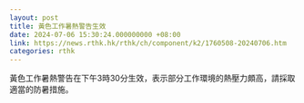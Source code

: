 ```yaml
---
layout: post
title: 黃色工作暑熱警告生效
date: 2024-07-06 15:30:24.000000000 +08:00
link: https://news.rthk.hk/rthk/ch/component/k2/1760508-20240706.htm
categories: rthk
---
```


黃色工作暑熱警告在下午3時30分生效，表示部分工作環境的熱壓力頗高，請採取適當的防暑措施。
